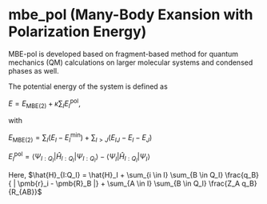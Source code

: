 # mbe_pol (Many-Body Exansion with Polarization Energy)

MBE-pol is developed based on fragment-based method for quantum mechanics (QM) calculations on larger molecular systems and condensed phases as well. 

The potential energy of the system is defined as 

$E = E_\mathrm{MBE(2)} + \kappa \sum_I E_I^\mathrm{pol},$

with

$E_\mathrm{MBE(2)}  =  \sum_I ( E_{I} - E_I^\mathrm{min}) + \sum_{I > J}  ( E_{IJ} -
E_{I} - E_{J})$

$E_I^\mathrm{pol} 
 =  \langle \Psi_{I:Q_I} | \hat{H}_{I:Q_I} | \Psi_{I:Q_I} \rangle -
\langle \Psi_I | \hat{H}_{I:Q_I} | \Psi_I \rangle$

Here, 
$\hat{H}_{I:Q_I}  =  \hat{H}_I  + \sum_{i \in I} \sum_{B \in Q_I} \frac{q_B}{ | \pmb{r}_i - \pmb{R}_B |}  + \sum_{A \in I} \sum_{B \in Q_I} \frac{Z_A q_B}{R_{AB}}$


